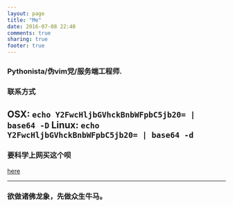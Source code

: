 ```yaml
---
layout: page
title: "Me"
date: 2016-07-08 22:40
comments: true
sharing: true
footer: true
---
```

### Pythonista/伪vim党/服务端工程师.

### 联系方式
OSX: `echo Y2FwcHljbGVhckBnbWFpbC5jb20= | base64 -D`
Linux: `echo Y2FwcHljbGVhckBnbWFpbC5jb20= | base64 -d`
---
### 要科学上网买这个呗
[here](https://bwh1.net/aff.php?aff=10011)

---
### 欲做诸佛龙象，先做众生牛马。
